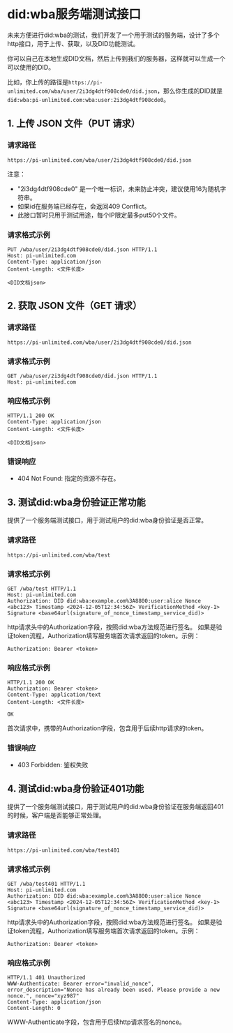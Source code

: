 
# did:wba服务端测试接口

未来方便进行did:wba的测试，我们开发了一个用于测试的服务端，设计了多个http接口，用于上传、获取，以及DID功能测试。

你可以自己在本地生成DID文档，然后上传到我们的服务器，这样就可以生成一个可以使用的DID。

比如，你上传的路径是`https://pi-unlimited.com/wba/user/2i3dg4dtf908cde0/did.json`，那么你生成的DID就是`did:wba:pi-unlimited.com:wba:user:2i3dg4dtf908cde0`。

## 1. 上传 JSON 文件（PUT 请求）

### 请求路径
`https://pi-unlimited.com/wba/user/2i3dg4dtf908cde0/did.json`

注意：
- "2i3dg4dtf908cde0" 是一个唯一标识，未来防止冲突，建议使用16为随机字符串。
- 如果id在服务端已经存在，会返回409 Conflict。
- 此接口暂时只用于测试用途，每个IP限定最多put50个文件。

### 请求格式示例
```plaintext
PUT /wba/user/2i3dg4dtf908cde0/did.json HTTP/1.1
Host: pi-unlimited.com
Content-Type: application/json
Content-Length: <文件长度>

<DID文档json>
```

## 2. 获取 JSON 文件（GET 请求）

### 请求路径
`https://pi-unlimited.com/wba/user/2i3dg4dtf908cde0/did.json`

### 请求格式示例
```plaintext
GET /wba/user/2i3dg4dtf908cde0/did.json HTTP/1.1
Host: pi-unlimited.com
```

### 响应格式示例
```plaintext
HTTP/1.1 200 OK
Content-Type: application/json
Content-Length: <文件长度>

<DID文档json>
```

### 错误响应
- 404 Not Found: 指定的资源不存在。

## 3. 测试did:wba身份验证正常功能

提供了一个服务端测试接口，用于测试用户的did:wba身份验证是否正常。

### 请求路径
`https://pi-unlimited.com/wba/test`

### 请求格式示例
```plaintext
GET /wba/test HTTP/1.1
Host: pi-unlimited.com
Authorization: DID did:wba:example.com%3A8800:user:alice Nonce <abc123> Timestamp <2024-12-05T12:34:56Z> VerificationMethod <key-1> Signature <base64url(signature_of_nonce_timestamp_service_did)>
```

http请求头中的Authorization字段，按照did:wba方法规范进行签名。
如果是验证token流程，Authorization填写服务端首次请求返回的token。示例：

```plaintext
Authorization: Bearer <token>
```

### 响应格式示例
```plaintext
HTTP/1.1 200 OK
Authorization: Bearer <token>
Content-Type: application/text
Content-Length: <文件长度>

OK
```

首次请求中，携带的Authorization字段，包含用于后续http请求的token。

### 错误响应
- 403 Forbidden: 鉴权失败



## 4. 测试did:wba身份验证401功能

提供了一个服务端测试接口，用于测试用户的did:wba身份验证在服务端返回401的时候，客户端是否能够正常处理。

### 请求路径
`https://pi-unlimited.com/wba/test401`

### 请求格式示例
```plaintext
GET /wba/test401 HTTP/1.1
Host: pi-unlimited.com
Authorization: DID did:wba:example.com%3A8800:user:alice Nonce <abc123> Timestamp <2024-12-05T12:34:56Z> VerificationMethod <key-1> Signature <base64url(signature_of_nonce_timestamp_service_did)>
```

http请求头中的Authorization字段，按照did:wba方法规范进行签名。
如果是验证token流程，Authorization填写服务端首次请求返回的token。示例：

```plaintext
Authorization: Bearer <token>
```

### 响应格式示例
```plaintext
HTTP/1.1 401 Unauthorized
WWW-Authenticate: Bearer error="invalid_nonce", error_description="Nonce has already been used. Please provide a new nonce.", nonce="xyz987"
Content-Type: application/json
Content-Length: 0
```

WWW-Authenticate字段，包含用于后续http请求签名的nonce。





